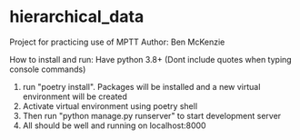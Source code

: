 # hierarchical_data
Project for practicing use of MPTT
Author: Ben McKenzie

How to install and run:
Have python 3.8+ 
(Dont include quotes when typing console commands)

1. run "poetry install". Packages will be installed and a new virtual environment will be created
2. Activate virtual environment using poetry shell
3. Then run "python manage.py runserver" to start development server
4. All should be well and running on localhost:8000